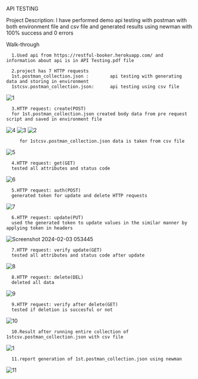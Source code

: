 API TESTING

Project Description: 
    I have performed demo api testing with postman with both environment file and csv file and generated results
    using newman with 100% success and 0 errors

Walk-through

      1.Used api from https://restful-booker.herokuapp.com/ and information about api is in API Testing.pdf file
      
      2.project has 7 HTTP requests
      1st.postman_collection.json :        api testing with generating data and storing in environment
      1stcsv.postman_collection.json:      api testing using csv file
      
![1](https://github.com/nahidanik97/api-testing/assets/157117314/5cb1fd98-9ecf-48cb-a5c4-687a6cfac635)
       
      3.HTTP request: create(POST)
      for 1st.postman_collection.json created body data from pre request script and saved in environment file
![4](https://github.com/nahidanik97/api-testing/assets/157117314/81b36862-b2a9-407d-bf41-46e3097dbcff)
![3](https://github.com/nahidanik97/api-testing/assets/157117314/4c4e7d76-f246-4c70-8369-241248eccb3e)
![2](https://github.com/nahidanik97/api-testing/assets/157117314/7737b1c7-87a2-45af-bae3-73969fa3248b)
         
         for 1stcsv.postman_collection.json data is taken from csv file
![5](https://github.com/nahidanik97/api-testing/assets/157117314/e379fcc2-65ef-4be3-a32c-da9165c4a65a)

          
      4.HTTP request: get(GET)
      tested all attributes and status code
![6](https://github.com/nahidanik97/api-testing/assets/157117314/b5c941f1-39ed-425b-8010-5d9d4f2190cb)
         
      5.HTTP request: auth(POST)
      generated token for update and delete HTTP requests
![7](https://github.com/nahidanik97/api-testing/assets/157117314/3904161a-780d-416c-a8a2-580f2e58b5e4)
      
      6.HTTP request: update(PUT)
      used the generated token to update values in the similar manner by applying token in headers
![Screenshot 2024-02-03 053445](https://github.com/nahidanik97/api-testing/assets/157117314/29a0924e-ff31-48cb-ba47-135561885b33)


      7.HTTP request: verify update(GET)
      tested all attributes and status code after update
![8](https://github.com/nahidanik97/api-testing/assets/157117314/316217d3-a45a-4604-9fe8-3e165d89fed2)
    
      8.HTTP request: delete(DEL)
      deleted all data
![9](https://github.com/nahidanik97/api-testing/assets/157117314/e8b043f6-75fb-4b4e-bf15-6f11dabe017b)
      
      9.HTTP request: verify after delete(GET)
      tested if deletion is succesful or not
 ![10](https://github.com/nahidanik97/api-testing/assets/157117314/bbb1b6f6-e4a9-4a45-8139-e699556e202e)     
            
      10.Result after running entire collection of 1stcsv.postman_collection.json with csv file
 ![1](https://github.com/nahidanik97/api-testing/assets/157117314/8ebfcfc4-3974-41bc-8cf0-4563fad9b122)

      
      11.report generation of 1st.postman_collection.json using newman
![11](https://github.com/nahidanik97/api-testing/assets/157117314/953636a8-517a-47ba-9f9e-baa12e52fc61)
      


